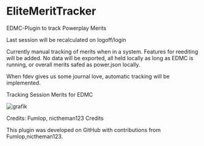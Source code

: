# EliteMeritTracker
EDMC-Plugin to track Powerplay Merits

Last session will be recalculated on logoff/login

Currently manual tracking of merits when in a system. Features for reediting will be added. 
No data will be exported, all held locally as long as EDMC is running, or overall merits safed as power.json locally.

When fdev gives us some journal love, automatic tracking will be implemented. 

Tracking Session Merits for EDMC

![grafik](https://github.com/user-attachments/assets/7b68ffa7-54b7-40d1-9250-cb1deabf066c)

Credits:  Fumlop, nictheman123
Credits

This plugin was developed on GitHub with contributions from Fumlop,nictheman123.
